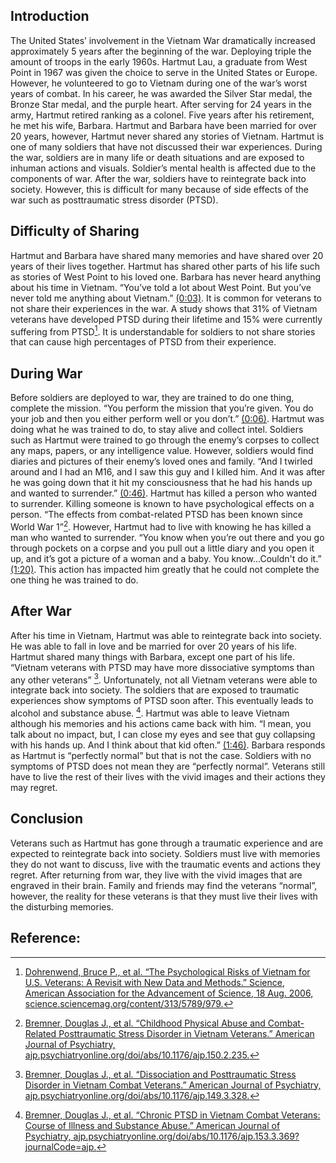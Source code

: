 <div class="sidepanel">
              <!-- This is the div where all the popcorn action will hapen -->
              <div id="popcorn-container">
              </div>
            </div>

## Introduction
The United States’ involvement in the Vietnam War dramatically increased approximately 5 years after the beginning of the war. Deploying triple the amount of troops in the early 1960s. Hartmut Lau, a graduate from West Point in 1967 was given the choice to serve in the United States or Europe. However, he volunteered to go to Vietnam during one of the war’s worst years of combat. In his career, he was awarded the Silver Star medal, the Bronze Star medal, and the purple heart. After serving for 24 years in the army, Hartmut retired ranking as a colonel. Five years after his retirement, he met his wife, Barbara. Hartmut and Barbara have been married for over 20 years, however, Hartmut never shared any stories of Vietnam. Hartmut is one of many soldiers that have not discussed their war experiences. During the war, soldiers are in many life or death situations and are exposed to inhuman actions and visuals. Soldier’s mental health is affected due to the components of war. After the war, soldiers have to reintegrate back into society. However, this is difficult for many because of side effects of the war such as posttraumatic stress disorder (PTSD).

## Difficulty of Sharing
Hartmut and Barbara have shared many memories and have shared over 20 years of their lives together. Hartmut has shared other parts of his life such as stories of West Point to his loved one. Barbara has never heard anything about his time in Vietnam. “You’ve told a lot about West Point. But you’ve never told me anything about Vietnam.” <a href="javascript:seek(3)">(0:03)</a>. It is common for veterans to not share their experiences in the war. A study shows that 31% of Vietnam veterans have developed PTSD during their lifetime and 15% were currently suffering from PTSD[^first]. It is understandable for soldiers to not share stories that can cause high percentages of PTSD from their experience.

## During War
Before soldiers are deployed to war, they are trained to do one thing, complete the mission. “You perform the mission that you’re given. You do your job and then you either perform well or you don’t.” <a href="javascript:seek(6)">(0:06)</a>. Hartmut was doing what he was trained to do, to stay alive and collect intel. Soldiers such as Hartmut were trained to go through the enemy’s corpses to collect any maps, papers, or any intelligence value. However, soldiers would find diaries and pictures of their enemy’s loved ones and family. “And I twirled around and I had an M16, and I saw this guy and I killed him. And it was after he was going down that it hit my consciousness that he had his hands up and wanted to surrender.” <a href="javascript:seek(46)">(0:46)</a>. Hartmut has killed a person who wanted to surrender. Killing someone is known to have psychological effects on a person. “The effects from combat-related PTSD has been known since World War 1”[^second]. However, Hartmut had to live with knowing he has killed a man who wanted to surrender. “You know when you’re out there and you go through pockets on a corpse and you pull out a little diary and you open it up, and it’s got a picture of a woman and a baby. You know...Couldn't do it.” <a href="javascript:seek(80)">(1:20)</a>. This action has impacted him greatly that he could not complete the one thing he was trained to do.


## After War
After his time in Vietnam, Hartmut was able to reintegrate back into society. He was able to fall in love and be married for over 20 years of his life. Hartmut shared many things with Barbara, except one part of his life. “Vietnam veterans with PTSD may have more dissociative symptoms than any other veterans” [^third]. Unfortunately, not all Vietnam veterans were able to integrate back into society. The soldiers that are exposed to traumatic experiences show symptoms of PTSD soon after. This eventually leads to alcohol and substance abuse. [^fourth]. Hartmut was able to leave Vietnam although his memories and his actions came back with him. “I mean, you talk about no impact, but, I can close my eyes and see that guy collapsing with his hands up. And I think about that kid often.” <a href="javascript:seek(106)">(1:46)</a>. Barbara responds as Hartmut is “perfectly normal” but that is not the case. Soldiers with no symptoms of PTSD does not mean they are “perfectly normal”. Veterans still have to live the rest of their lives with the vivid images and their actions they may regret.


## Conclusion
Veterans such as Hartmut has gone through a traumatic experience and are expected to reintegrate back into society. Soldiers must live with memories they do not want to discuss, live with the traumatic events and actions they regret. After returning from war, they live with the vivid images that are engraved in their brain. Family and friends may find the veterans “normal”, however, the reality for these veterans is that they must live their lives with the disturbing memories.

## Reference:

[^first]: <a href="http://science.sciencemag.org/content/313/5789/979.full">Dohrenwend, Bruce P., et al. “The Psychological Risks of Vietnam for U.S. Veterans: A Revisit with New Data and Methods.” Science, American Association for the Advancement of Science, 18 Aug. 2006, science.sciencemag.org/content/313/5789/979.</a>

[^second]: <a href="https://ajp-psychiatryonline-org.myaccess.library.utoronto.ca/doi/pdf/10.1176/ajp.150.2.235">Bremner, Douglas J., et al. “Childhood Physical Abuse and Combat-Related Posttraumatic Stress Disorder in Vietnam Veterans.” American Journal of Psychiatry, ajp.psychiatryonline.org/doi/abs/10.1176/ajp.150.2.235.</a>

[^third]:  <a href="https://ajp-psychiatryonline-org.myaccess.library.utoronto.ca/doi/pdf/10.1176/ajp.149.3.328">Bremner, Douglas J., et al. “Dissociation and Posttraumatic Stress Disorder in Vietnam Combat Veterans.” American Journal of Psychiatry, ajp.psychiatryonline.org/doi/abs/10.1176/ajp.149.3.328.</a>

[^fourth]:  <a href="https://ajp-psychiatryonline-org.myaccess.library.utoronto.ca/doi/pdf/10.1176/ajp.153.3.369">Bremner, Douglas J., et al. “Chronic PTSD in Vietnam Combat Veterans: Course of Illness and Substance Abuse.” American Journal of Psychiatry, ajp.psychiatryonline.org/doi/abs/10.1176/ajp.153.3.369?journalCode=ajp.</a>
